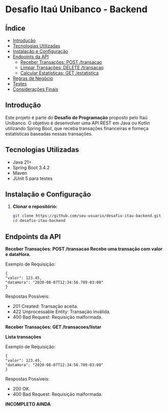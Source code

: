 # Desafio Itaú Unibanco - Backend

## Índice

- [Introdução](#introdução)
- [Tecnologias Utilizadas](#tecnologias-utilizadas)
- [Instalação e Configuração](#instalação-e-configuração)
- [Endpoints da API](#endpoints-da-api)
    - [Receber Transações: POST /transacao](#receber-transações-post-transacao)
    - [Limpar Transações: DELETE /transacao](#limpar-transações-delete-transacao)
    - [Calcular Estatísticas: GET /estatistica](#calcular-estatísticas-get-estatistica)
- [Regras de Negócio](#regras-de-negócio)
- [Testes](#testes)
- [Considerações Finais](#considerações-finais)

## Introdução

Este projeto é parte do **Desafio de Programação** proposto pelo Itaú Unibanco. O objetivo é desenvolver uma API REST em Java ou Kotlin utilizando Spring Boot, que receba transações financeiras e forneça estatísticas baseadas nessas transações.

## Tecnologias Utilizadas

- Java 21+
- Spring Boot 3.4.2
- Maven
- JUnit 5 para testes

## Instalação e Configuração

1. **Clonar o repositório:**

   ```bash
   git clone https://github.com/seu-usuario/desafio-itau-backend.git
   cd desafio-itau-backend

## Endpoints da API

**Receber Transações: POST /transacao
Recebe uma transação com valor e dataHora.**

Exemplo de Requisição:
    
    {
    "valor": 123.45,
    "dataHora": "2020-08-07T12:34:56.789-03:00"
    }

Respostas Possíveis:

- 201 Created: Transação aceita.
- 422 Unprocessable Entity: Transação inválida.
- 400 Bad Request: Requisição malformada.

**Receber Transações: GET /transacoes/listar**

**Lista transações**

Exemplo de Requisição:

    {
    "valor": 123.45,
    "dataHora": "2020-08-07T12:34:56.789-03:00"
    }

Respostas Possíveis:

- 200 OK.
- 400 Bad Request: Requisição malformada.

**INCOMPLETO AINDA**

